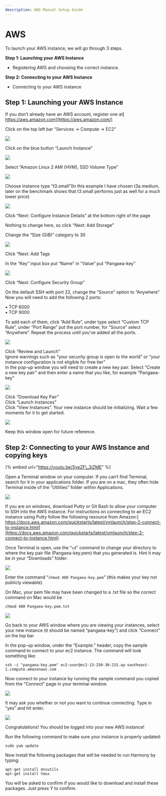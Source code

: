 ```yaml
---
description: AWS Manual Setup Guide
---
```


# AWS

To launch your AWS instance, we will go through 3 steps.

**Step 1: Launching your AWS Instance**

* Registering AWS and choosing the correct instance.

**Step 2: Connecting to your AWS Instance**

* Connecting to your AWS instance

## **Step 1: Launching your AWS Instance**

If you don’t already have an AWS account, register one at[ https://aws.amazon.com](https://aws.amazon.com/)

Click on the top left bar “Services -&gt; Compute -&gt; EC2”

![](../../.gitbook/assets/assets_-lldqlxk8e45wuh1wh4h_-llevl4cczjjcxws1wwy_-lleoh9qalwq7nrztaqh_assets-2f-liqykccgux_ib7gddno.png)

Click on the blue button “Launch Instance”

![](../../.gitbook/assets/assets_-lldqlxk8e45wuh1wh4h_-llevl4cczjjcxws1wwy_-lleoorxg-dkasj2ahjd_assets-2f-liqykccgux_ib7gddno.png)

Select “Amazon Linux 2 AMI \(HVM\), SSD Volume Type”

![](../../.gitbook/assets/assets_-lldqlxk8e45wuh1wh4h_-llevl4cczjjcxws1wwy_-lleoyu2o6s4sjkvm34w_assets-2f-liqykccgux_ib7gddno.png)

Choose instance type “t3.small”\(In this example I have chosen t3a.medium, later on the benchmark shows that t3.small performs just as well for a much lower price\)

![](../../.gitbook/assets/assets_-lldqlxk8e45wuh1wh4h_-llyz1j_-40h7bndrwxd_-llyg1xy24tofavfd0lx_awst3setup.png)

Click “Next: Configure Instance Details” at the bottom right of the page

Nothing to change here, so click “Next: Add Storage”

Change the “Size \(GiB\)” category to 30

![](../../.gitbook/assets/assets_-lldqlxk8e45wuh1wh4h_-llevl4cczjjcxws1wwy_-llepmin1yovvgnzyeiy_unnamed.png)

Click “Next: Add Tags

In the “Key” input box put “Name” in “Value” put “Pangaea-key”

![](../../.gitbook/assets/assets_-lldqlxk8e45wuh1wh4h_-llevl4cczjjcxws1wwy_-lleqf6sfapejt6e_ruu_capture.png)

Click “Next: Configure Security Group”

On the default SSH with port 22, change the “Source” option to “Anywhere”  
Now you will need to add the following 2 ports:

▪ TCP 6000  
▪ TCP 9000

To add each of them, click “Add Rule”, under type select “Custom TCP Rule”, under “Port Range” put the port number, for “Source” select “Anywhere”. Repeat the process until you’ve added all the ports.

![](../../.gitbook/assets/assets_-lldqlxk8e45wuh1wh4h_-lw56fxoeyv0yr4pucg__-lw56p4wvhdd5sbawfho_security_groups_aws.jpg)

Click “Review and Launch”  
Ignore warnings such as “your security group is open to the world” or “your instance configuration is not eligible for free tier”  
In the pop-up window you will need to create a new key pair. Select “Create a new key pair” and then enter a name that you like, for example “Pangaea-key”

![](../../.gitbook/assets/assets_-lldqlxk8e45wuh1wh4h_-llevl4cczjjcxws1wwy_-lleqxd-n79fd0kkmcf3_capture.png)

Click “Download Key Pair”  
Click “Launch Instances”  
Click “View Instances”. Your new instance should be initializing. Wait a few moments for it to get started.

![](../../.gitbook/assets/assets_-lldqlxk8e45wuh1wh4h_-llevl4cczjjcxws1wwy_-lleracmn7pbdpnpbeia_assets-2f-liqykccgux_ib7gddno.png)

Keep this window open for future reference.

## **Step 2: Connecting to your AWS Instance and copying keys**

{% embed url="https://youtu.be/SyeZF\_3iZME" %}

Open a Terminal window on your computer. If you can’t find Terminal, search for it in your applications folder. If you are on a mac, they often hide Terminal inside of the “Utilities” folder within Applications.

![](../../.gitbook/assets/assets_-lldqlxk8e45wuh1wh4h_-llevl4cczjjcxws1wwy_-llerpyudvu-nb4zlb4d_assets-2f-liqykccgux_ib7gddno.png)

If you are on windows, download Putty or Git Bash to allow your computer to SSH into the AWS instance. For instructions on connecting to an EC2 instance using Putty follow the following resource from Amazon:[ https://docs.aws.amazon.com/quickstarts/latest/vmlaunch/step-2-connect-to-instance.html](https://docs.aws.amazon.com/quickstarts/latest/vmlaunch/step-2-connect-to-instance.html)

Once Terminal is open, use the “`cd`” command to change your directory to where the key pair file \(Pangaea-key.pem\) that you generated is. Hint it may be in your “Downloads” folder.

![](../../.gitbook/assets/assets_-lldqlxk8e45wuh1wh4h_-llyz1j_-40h7bndrwxd_-llygjvgjiwe8kk2l6wf_awscddownlaods.png)

Enter the command “`chmod 400 Pangaea-key.pem`” \(this makes your key not publicly viewable\).

On Mac, your pem file may have been changed to a .txt file so the correct command on Mac would be

```text
chmod 400 Pangaea-key.pem.txt
```

![](../../.gitbook/assets/assets_-lldqlxk8e45wuh1wh4h_-llyz1j_-40h7bndrwxd_-llyh-cw-istac6cbvtd_awspangaeschmod.png)

Go back to your AWS window where you are viewing your instances, select your new instance \(it should be named “pangaea-key”\) and click “Connect” on the top bar

In the pop-up window, under the “Example:” header, copy the sample command to connect to your ec2 instance. The command will look something like:

```text
ssh -i "pangaea-key.pem" ec2-user@ec2-13-250-30-215.ap-southeast-1.compute.amazonaws.com
```

Now connect to your instance by running the sample command you copied from the “Connect” page in your terminal window.

![](../../.gitbook/assets/assets_-lldqlxk8e45wuh1wh4h_-llyz1j_-40h7bndrwxd_-llyi-hhjtxylmj_532y_awspangaeassh.png)

It may ask you whether or not you want to continue connecting. Type in “yes” and hit enter.

![](../../.gitbook/assets/assets_-lldqlxk8e45wuh1wh4h_-llyz1j_-40h7bndrwxd_-llyieuvvkczfcrmaujp_awspangaeaconnected.png)

Congratulations! You should be logged into your new AWS instance!

Run the following command to make sure your instance is properly updated:

```text
sudo yum update
```

Now install the following packages that will be needed to run Harmony by typing:

```text
apt-get install dnsutils
apt-get install tmux
```

You will be asked to confirm if you would like to download and install these packages. Just press Y to confirm.

